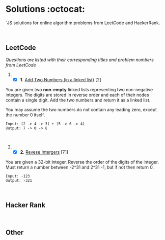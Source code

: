 # Solutions :octocat:
`JS solutions for online algorithm problems from LeetCode and HackerRank.

<br />

## LeetCode
*Questions are listed with their corresponding titles and problem numbers from LeetCode*

1. -[X] **1.** [Add Two Numbers (in a linked list)](LeetCode/add-two-numbers.js) [2]

You are given two **non-empty** linked lists representing two non-negative integers. The digits are stored in reverse order and each of their nodes contain a single digit. Add the two numbers and return it as a linked list.

You may assume the two numbers do not contain any leading zero, except the number 0 itself.
```
Input: (2 -> 4 -> 3) + (5 -> 6 -> 4)
Output: 7 -> 0 -> 8
```

<br />

2. -[X] **2.** [Revese Intergers](LeetCode/reverse-integers.js) [71]

You are given a 32-bit integer. Reverse the order of the digits of the integer. Must return a number between -2^31 and 2^31 -1, but if not then return 0.

```
Input: -123
Output: -321
```

<br />

## Hacker Rank

<br />

## Other


